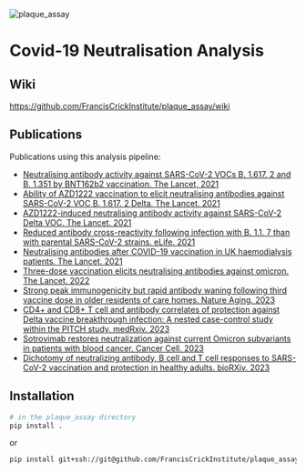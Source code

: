 ![plaque_assay](https://github.com/FrancisCrickInstitute/plaque_assay/assets/10051679/c0ba3965-f053-46ae-81d2-a52c7d94b6e4)

# Covid-19 Neutralisation Analysis

## Wiki
https://github.com/FrancisCrickInstitute/plaque_assay/wiki


## Publications

Publications using this analysis pipeline:

- [Neutralising antibody activity against SARS-CoV-2 VOCs B. 1.617. 2 and B. 1.351 by BNT162b2 vaccination. The Lancet, 2021](https://doi.org/10.1016%2FS0140-6736(21)01290-3)
- [Ability of AZD1222 vaccination to elicit neutralising antibodies against SARS-CoV-2 VOC B. 1.617. 2 Delta. The Lancet. 2021](https://doi.org/10.1016%2FS0140-6736(21)01462-8)
- [AZD1222-induced neutralising antibody activity against SARS-CoV-2 Delta VOC. The Lancet. 2021](https://doi.org/10.1016/S0140-6736(21)01462-8)
- [Reduced antibody cross-reactivity following infection with B. 1.1. 7 than with parental SARS-CoV-2 strains. eLife. 2021](https://doi.org/10.7554/eLife.69317)
- [Neutralising antibodies after COVID-19 vaccination in UK haemodialysis patients. The Lancet. 2021](https://doi.org/10.1016/S0140-6736(21)01854-7)
- [Three-dose vaccination elicits neutralising antibodies against omicron. The Lancet. 2022](https://doi.org/10.1016/S0140-6736(22)00092-7)
- [Strong peak immunogenicity but rapid antibody waning following third vaccine dose in older residents of care homes. Nature Aging. 2023](https://doi.org/10.1038/s43587-022-00328-3)
- [CD4+ and CD8+ T cell and antibody correlates of protection against Delta vaccine breakthrough infection: A nested case-control study within the PITCH study. medRxiv. 2023](https://doi.org/10.1101/2023.02.16.23285748)
- [Sotrovimab restores neutralization against current Omicron subvariants in patients with blood cancer. Cancer Cell. 2023](https://doi.org/10.1016/j.ccell.2023.04.005)
- [Dichotomy of neutralizing antibody, B cell and T cell responses to SARS-CoV-2 vaccination and protection in healthy adults. bioRXiv. 2023](https://doi.org/10.1101/2023.05.24.541920)

## Installation
```bash
# in the plaque_assay directory
pip install .
```

or

```bash
pip install git+ssh://git@github.com/FrancisCrickInstitute/plaque_assay
```
